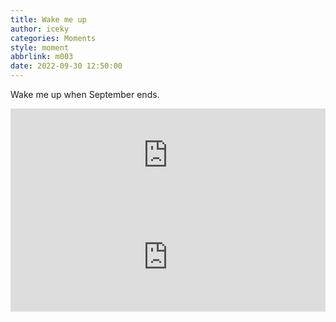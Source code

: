 ```yaml
---
title: Wake me up
author: iceky
categories: Moments
style: moment
abbrlink: m003
date: 2022-09-30 12:50:00
---
```

Wake me up when September ends.

<iframe allow="autoplay *; encrypted-media *;" frameborder="0" height="150" style="width:100%;max-width:100%;overflow:hidden;background:transparent;" sandbox="allow-forms allow-popups allow-same-origin allow-scripts allow-storage-access-by-user-activation allow-top-navigation-by-user-activation" src="https://embed.music.apple.com/cn/album/wake-me-up-when-september-ends/1161539183?i=1161539483"></iframe>

<iframe allow="autoplay *; encrypted-media *; fullscreen *; clipboard-write" frameborder="0" height="175" style="width:100%;max-width:660px;overflow:hidden;background:transparent;" sandbox="allow-forms allow-popups allow-same-origin allow-scripts allow-storage-access-by-user-activation allow-top-navigation-by-user-activation" src="https://embed.music.apple.com/cn/album/wake-me-up-when-september-ends/1161539183?i=1161539483"></iframe>